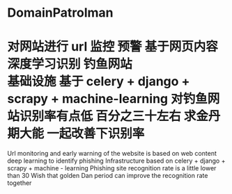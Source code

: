 # DomainPatrolman
对网站进行 url 监控   预警
基于网页内容 深度学习识别 钓鱼网站  
基础设施 基于 celery + django + scrapy + machine-learning
对钓鱼网站识别率有点低  百分之三十左右  求金丹期大能 一起改善下识别率
======================================================================

Url monitoring and early warning of the website is based on web content deep learning to identify phishing
Infrastructure  based on celery + django + scrapy + machine - learning
Phishing site recognition rate is a little lower than 30
Wish that golden Dan period can improve the recognition rate together


